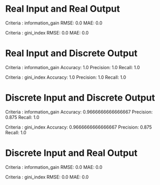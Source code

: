 # Real Input and Real Output
Criteria : information_gain
RMSE:  0.0
MAE:  0.0
  
Criteria : gini_index
RMSE:  0.0
MAE:  0.0

# Real Input and Discrete Output
Criteria : information_gain
Accuracy:  1.0
Precision:  1.0
Recall:  1.0

Criteria : gini_index
Accuracy:  1.0
Precision:  1.0
Recall:  1.0

# Discrete Input and Discrete Output

Criteria : information_gain
Accuracy:  0.9666666666666667
Precision:  0.875
Recall:  1.0


Criteria : gini_index
Accuracy:  0.9666666666666667
Precision:  0.875
Recall:  1.0


# Discrete Input and Real Output
Criteria : information_gain
RMSE:  0.0
MAE:  0.0

Criteria : gini_index
RMSE:  0.0
MAE:  0.0